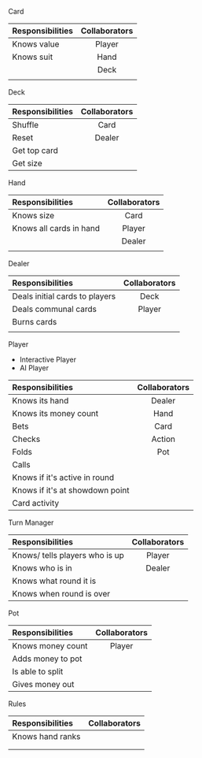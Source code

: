 Card

| Responsibilities      | Collaborators    |
| :------------- | :----------: |
|  Knows value   | Player  |
| Knows suit   | Hand |
|    | Deck  |
|    |  |


Deck

| Responsibilities      | Collaborators    |
| :------------- | :----------: |
|  Shuffle   |  Card  |
| Reset | Dealer |
| Get top card  |  |
| Get size | |

Hand

| Responsibilities      | Collaborators    |
| :------------- | :----------: |
|  Knows size  |  Card  |
| Knows all cards in hand | Player |
|  | Dealer |
|  | |

Dealer

| Responsibilities      | Collaborators    |
| :------------- | :----------: |
|  Deals initial cards to players  |  Deck  |
| Deals communal cards | Player |
| Burns cards |  |
|  | |

Player 
- Interactive Player
- AI Player

| Responsibilities      | Collaborators    |
| :------------- | :----------: |
| Knows its hand |  Dealer |
| Knows its money count | Hand |
| Bets | Card |
| Checks | Action |
| Folds | Pot |
| Calls |  |
| Knows if it's active in round | |
| Knows if it's at showdown point | |
| Card activity | |

Turn Manager

| Responsibilities      | Collaborators    |
| :------------- | :----------: |
|  Knows/ tells players who is up  |  Player |
| Knows who is in | Dealer |
|Knows what round it is|  |
| Knows when round is over | |

Pot

| Responsibilities      | Collaborators    |
| :------------- | :----------: |
|  Knows money count |  Player |
| Adds money to pot |  |
| Is able to split |  |
| Gives money out | |

Rules

| Responsibilities      | Collaborators    |
| :------------- | :----------: |
|Knows hand ranks | |
|  |  |
|  |  |

